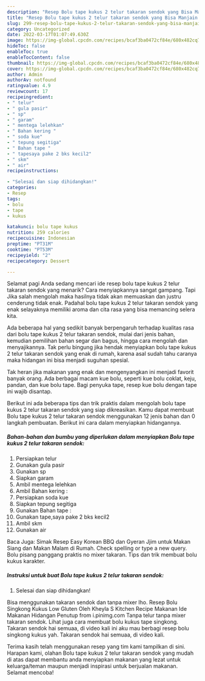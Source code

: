 ```yaml
---
description: "Resep Bolu tape kukus 2 telur takaran sendok yang Bisa Manjain Lidah , Lezat Sekali"
title: "Resep Bolu tape kukus 2 telur takaran sendok yang Bisa Manjain Lidah , Lezat Sekali"
slug: 299-resep-bolu-tape-kukus-2-telur-takaran-sendok-yang-bisa-manjain-lidah-lezat-sekali
category: Uncategorized
date: 2022-03-17T01:07:49.630Z
image: https://img-global.cpcdn.com/recipes/bcaf3ba0472cf84e/680x482cq70/bolu-tape-kukus-2-telur-takaran-sendok-foto-resep-utama.jpg
hideToc: false
enableToc: true
enableTocContent: false
thumbnail: https://img-global.cpcdn.com/recipes/bcaf3ba0472cf84e/680x482cq70/bolu-tape-kukus-2-telur-takaran-sendok-foto-resep-utama.jpg
cover: https://img-global.cpcdn.com/recipes/bcaf3ba0472cf84e/680x482cq70/bolu-tape-kukus-2-telur-takaran-sendok-foto-resep-utama.jpg
author: Admin
authorAv: notfound
ratingvalue: 4.9
reviewcount: 17
recipeingredient:
- " telur"
- " gula pasir"
- " sp"
- " garam"
- " mentega lelehkan"
- " Bahan kering "
- " soda kue"
- " tepung segitiga"
- " Bahan tape "
- " tapesaya pake 2 bks kecil2"
- " skm"
- " air"
recipeinstructions:

- "Selesai dan siap dihidangkan!"
categories:
- Resep
tags:
- bolu
- tape
- kukus

katakunci: bolu tape kukus 
nutrition: 259 calories
recipecuisine: Indonesian
preptime: "PT31M"
cooktime: "PT53M"
recipeyield: "2"
recipecategory: Dessert

---
```



Selamat pagi Anda sedang mencari ide resep bolu tape kukus 2 telur takaran sendok yang menarik? Cara menyiapkannya sangat gampang. Tapi Jika salah mengolah maka hasilnya tidak akan memuaskan dan justru cenderung tidak enak. Padahal bolu tape kukus 2 telur takaran sendok yang enak selayaknya memiliki aroma dan cita rasa yang bisa memancing selera kita.


Ada beberapa hal yang sedikit banyak berpengaruh terhadap kualitas rasa dari bolu tape kukus 2 telur takaran sendok, mulai dari jenis bahan, kemudian pemilihan bahan segar dan bagus, hingga cara mengolah dan menyajikannya. Tak perlu bingung jika hendak menyiapkan bolu tape kukus 2 telur takaran sendok yang enak di rumah, karena asal sudah tahu caranya maka hidangan ini bisa menjadi suguhan spesial.

Tak heran jika makanan yang enak dan mengenyangkan ini menjadi favorit banyak orang. Ada berbagai macam kue bolu, seperti kue bolu coklat, keju, pandan, dan kue bolu tape. Bagi penyuka tape, resep kue bolu dengan tape ini wajib disantap.


Berikut ini ada beberapa tips dan trik praktis dalam mengolah bolu tape kukus 2 telur takaran sendok yang siap dikreasikan. Kamu dapat membuat Bolu tape kukus 2 telur takaran sendok menggunakan 12 jenis bahan dan 0 langkah pembuatan. Berikut ini cara dalam menyiapkan hidangannya.

<!--inarticleads1-->

##### Bahan-bahan dan bumbu yang diperlukan dalam menyiapkan Bolu tape kukus 2 telur takaran sendok:

1. Persiapkan  telur
1. Gunakan  gula pasir
1. Gunakan  sp
1. Siapkan  garam
1. Ambil  mentega lelehkan
1. Ambil  Bahan kering :
1. Persiapkan  soda kue
1. Siapkan  tepung segitiga
1. Gunakan  Bahan tape :
1. Gunakan  tape,saya pake 2 bks kecil2
1. Ambil  skm
1. Gunakan  air


Baca Juga: Simak Resep Easy Korean BBQ dan Gyeran Jjim untuk Makan Siang dan Makan Malam di Rumah. Check spelling or type a new query. Bolu pisang panggang praktis no mixer takaran. Tips dan trik membuat bolu kukus karakter. 

<!--inarticleads2-->

##### Instruksi untuk buat Bolu tape kukus 2 telur takaran sendok:


1. Selesai dan siap dihidangkan!

Bisa menggunakan takaran sendok dan tanpa mixer lho. Resep Bolu Singkong Kukus Low Gluten Oleh Kheyla S Kitchen Recipe Makanan Ide Makanan Hidangan Penutup from i.pinimg.com Tanpa telur tanpa mixer takaran sendok. Lihat juga cara membuat bolu kukus tape singkong. Takaran sendok hai semuaa, di video kali ini aku mau berbagi resep bolu singkong kukus yah. Takaran sendok hai semuaa, di video kali. 

Terima kasih telah menggunakan resep yang tim kami tampilkan di sini. Harapan kami, olahan Bolu tape kukus 2 telur takaran sendok yang mudah di atas dapat membantu anda menyiapkan makanan yang lezat untuk keluarga/teman maupun menjadi inspirasi untuk berjualan makanan. Selamat mencoba!
